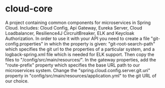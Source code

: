 # cloud-core

A project containing common components for microservices in Spring Cloud.
Includes: Cloud Config, Api Gateway, Eureka Server, Cloud Loadbalancer, Resilience4J CircruitBreaker, ELK and Keycloak Authorization.
In order to use it with your API you need to create a file "git-config.properties" in which the property is given: "git-root-search-path" which specifies the git url to the properties of a particular system, and a logback-spring.xml file which is needed for ELK support.
Then copy the files to "/config/src/main/resources/".
In the gateway properties, add the "route-prefix" property which specifies the base URL path to our microservices system. Change the "spring.cloud.config.server.git.uri" property in "config/src/main/resources/application.yml" to the git URL of our choice.